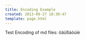 ```yaml
---
title: Encoding Example
created: 2013-09-27 18:30:47
template: page.html
---
```

Test Encoding of md files: öäüßáóúíé